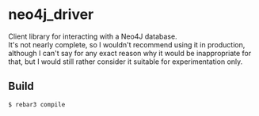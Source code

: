 neo4j_driver
=====

Client library for interacting with a Neo4J database.  
It's not nearly complete, so I wouldn't recommend using it in production, although I can't say for any exact reason why it would be inappropriate for that, but I would still rather consider it suitable for experimentation only.

Build
-----

    $ rebar3 compile
